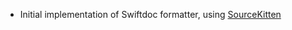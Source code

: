 - Initial implementation of Swiftdoc formatter, using [SourceKitten](https://github.com/jpsim/SourceKitten)

